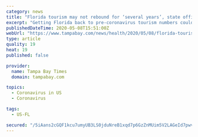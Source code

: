 ```yaml
---
category: news
title: "Florida tourism may not rebound for ‘several years’, state officials say"
excerpt: "Getting Florida back to pre-coronavirus tourism numbers could take several years, state tourism-marketing officials acknowledged Thursday as they moved forward with a “rebound effort.” “We know that this rebound is going to take a while,"
publishedDateTime: 2020-05-08T15:51:00Z
webUrl: "https://www.tampabay.com/news/health/2020/05/08/florida-tourism-may-not-rebound-for-several-years-state-officials-say/"
type: article
quality: 19
heat: 19
published: false

provider:
  name: Tampa Bay Times
  domain: tampabay.com

topics:
  - Coronavirus in US
  - Coronavirus

tags:
  - US-FL

secured: "/5iAans2cGQF1kcu7umyUB3LS0jduNreB1xqd7p6GzZnMUim5V2LAGeId7pwvO5jBgOgoNGV6/EEqoiMyhteJHjMAYKsG4LtRtgQ1jGk3hJ36wfc1P2/d4sa56ty7jaJ6VOJlA+eKfF+hMyoB1YJ9FBODHVFDGTwf3jXpFGwzk1Toaj2A6oZQGXUsj4Ir9WannqS1oVf0fQ7/NjYwVpdSZhMOn4H8dMJcB3K390yy8gQ2uYN3l6kZxeEu10neeOr5fFA0ULzfuTJMYZ6KFNjZZTZY4wjfH1unUEvBdqzZhkDMpMY/27pbKql9+HgX2yqgwDqHgcXvPzIjQo1vaAvEgzzAiZRaXMxJy04jb4kHMDPYOQtUb32lKGiY9zSBTy1Qv3y9kbVoqT6QCo0sb/JEZGMlhaYCfxiuyKbEZZJCH8nP6dHAW+8pA34QDnFzJxwn12bKQTIjaSc7lAT1yFqsTqjwzulnqAPZez4tnriBVY=;1rxLvBq1Q0wGsgQ6oUPETw=="
---
```


